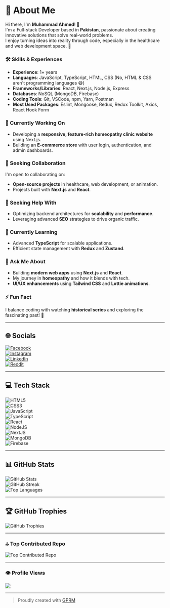 # 💫 About Me
Hi there, I'm **Muhammad Ahmed**! 👋  
I'm a Full-stack Developer based in **Pakistan**, passionate about creating innovative solutions that solve real-world problems.  
I enjoy turning ideas into reality through code, especially in the healthcare and web development space. 🚀

### 🛠️ Skills & Experiences
- **Experience**: 1+ years
- **Languages**: JavaScript, TypeScript, HTML, CSS (No, HTML & CSS aren't programming languages 😅)
- **Frameworks/Libraries**: React, Next.js, Node.js, Express
- **Databases**: NoSQL (MongoDB, Firebase)
- **Coding Tools**: Git, VSCode, npm, Yarn, Postman
- **Most Used Packages**: Eslint, Mongoose, Redux, Redux Toolkit, Axios, React Hook Form

### 🔭 Currently Working On
- Developing a **responsive, feature-rich homeopathy clinic website** using Next.js.
- Building an **E-commerce store** with user login, authentication, and admin dashboards.

### 👯 Seeking Collaboration
I'm open to collaborating on:
- **Open-source projects** in healthcare, web development, or animation.
- Projects built with **Next.js** and **React**.

### 🤝 Seeking Help With
- Optimizing backend architectures for **scalability** and **performance**.
- Leveraging advanced **SEO** strategies to drive organic traffic.

### 🌱 Currently Learning
- Advanced **TypeScript** for scalable applications.
- Efficient state management with **Redux** and **Zustand**.

### 💬 Ask Me About
- Building **modern web apps** using **Next.js** and **React**.
- My journey in **homeopathy** and how it blends with tech.
- **UI/UX enhancements** using **Tailwind CSS** and **Lottie animations**.

### ⚡ Fun Fact
I balance coding with watching **historical series** and exploring the fascinating past! 🎥

---

## 🌐 Socials
[![Facebook](https://img.shields.io/badge/Facebook-%231877F2.svg?logo=Facebook&logoColor=white)](https://facebook.com/MrHunny20)  
[![Instagram](https://img.shields.io/badge/Instagram-%23E4405F.svg?logo=Instagram&logoColor=white)](https://instagram.com/mr._.hunny)  
[![LinkedIn](https://img.shields.io/badge/LinkedIn-%230077B5.svg?logo=linkedin&logoColor=white)](https://linkedin.com/in/muhammad-ahmed-726705261/)  
[![Reddit](https://img.shields.io/badge/Reddit-%23FF4500.svg?logo=Reddit&logoColor=white)](https://reddit.com/user/Artistic_Plastic_241)

---

## 💻 Tech Stack
![HTML5](https://img.shields.io/badge/html5-%23E34F26.svg?style=for-the-badge&logo=html5&logoColor=white)  
![CSS3](https://img.shields.io/badge/css3-%231572B6.svg?style=for-the-badge&logo=css3&logoColor=white)  
![JavaScript](https://img.shields.io/badge/javascript-%23323330.svg?style=for-the-badge&logo=javascript&logoColor=%23F7DF1E)  
![TypeScript](https://img.shields.io/badge/typescript-%23007ACC.svg?style=for-the-badge&logo=typescript&logoColor=white)  
![React](https://img.shields.io/badge/react-%2320232a.svg?style=for-the-badge&logo=react&logoColor=%2361DAFB)  
![NodeJS](https://img.shields.io/badge/node.js-6DA55F?style=for-the-badge&logo=node.js&logoColor=white)  
![NextJS](https://img.shields.io/badge/Next-black?style=for-the-badge&logo=next.js&logoColor=white)  
![MongoDB](https://img.shields.io/badge/MongoDB-%234ea94b.svg?style=for-the-badge&logo=mongodb&logoColor=white)  
![Firebase](https://img.shields.io/badge/firebase-%23039BE5.svg?style=for-the-badge&logo=firebase)

---

## 📊 GitHub Stats
![GitHub Stats](https://github-readme-stats.vercel.app/api?username=Dr-MAhmed&theme=dark&hide_border=false&include_all_commits=true&count_private=true)  
![GitHub Streak](https://github-readme-streak-stats.herokuapp.com/?user=Dr-MAhmed&theme=dark&hide_border=false)  
![Top Languages](https://github-readme-stats.vercel.app/api/top-langs/?username=Dr-MAhmed&theme=dark&hide_border=false&include_all_commits=true&count_private=true&layout=compact)

---

## 🏆 GitHub Trophies
![GitHub Trophies](https://github-profile-trophy.vercel.app/?username=Dr-MAhmed&theme=radical&no-frame=false&no-bg=true&margin-w=4)

---

### 🔝 Top Contributed Repo
![Top Contributed Repo](https://github-contributor-stats.vercel.app/api?username=Dr-MAhmed&limit=5&theme=dark&combine_all_yearly_contributions=true)

---

### 👁️ Profile Views
[![](https://visitcount.itsvg.in/api?id=Dr-MAhmed&icon=2&color=0)](https://visitcount.itsvg.in)

---

> Proudly created with [GPRM](https://gprm.itsvg.in)
